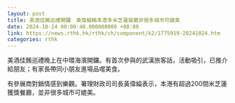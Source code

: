 ```yaml
---
layout: post
title: 美酒佳餚巡禮開鑼　黃偉綸稱本港多米芝蓮餐廳非很多城市可媲美
date: 2024-10-24 00:00:48.000000000 +08:00
link: https://news.rthk.hk/rthk/ch/component/k2/1775919-20241024.htm
categories: rthk
---
```


美酒佳餚巡禮晚上在中環海濱開鑼。有首次參與的武漢旅客話，活動吸引，已推介給朋友；有家長帶同小朋友進場品嚐美食。

有參展商對銷情感到樂觀。署理財政司司長黃偉綸表示，本港有超過200間米芝蓮獲獎餐廳，並非很多城市可媲美。

